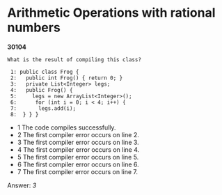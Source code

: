 Arithmetic Operations with rational numbers
===========================================
**30104**
```
What is the result of compiling this class? 
 
 1: public class Frog { 
 2:   public int Frog() { return 0; } 
 3:   private List<Integer> legs; 
 4:   public Frog() { 
 5:     legs = new ArrayList<Integer>(); 
 6:      for (int i = 0; i < 4; i++) { 
 7:       legs.add(i); 
 8:  } } }
```


- 1 The code compiles successfully.
- 2 The first compiler error occurs on line 2.
- 3 The first compiler error occurs on line 3.
- 4 The first compiler error occurs on line 4.
- 5 The first compiler error occurs on line 5.
- 6 The first compiler error occurs on line 6.
- 7 The first compiler error occurs on line 7.

Answer: *3*

